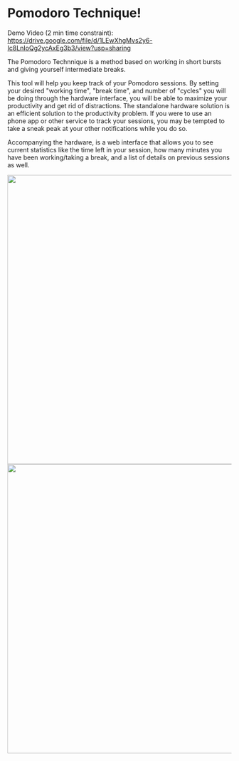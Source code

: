 
# Pomodoro Technique!

Demo Video (2 min time constraint): https://drive.google.com/file/d/1LEwXhgMvs2y6-Ic8LnIoQg2ycAxEg3b3/view?usp=sharing

The Pomodoro Technnique is a method based on working in short bursts and giving yourself intermediate breaks.

This tool will help you keep track of your Pomodoro sessions. By setting your desired "working time", "break time", and number of "cycles" you will be doing through the hardware interface, you will be able to maximize your productivity and get rid of distractions. The standalone hardware solution is an efficient solution to the productivity problem. If you were to use an phone app or other service to track your sessions, you may be tempted to take a sneak peak at your other notifications while you do so.

Accompanying the hardware, is a web interface that allows you to see current statistics like the time left in your session, how many minutes you have been working/taking a break, and a list of details on previous sessions as well.

<img src="https://user-images.githubusercontent.com/24488253/110228843-6a80f400-7ed2-11eb-98ac-15a0da9a1f72.PNG" width="650">
<img src="https://user-images.githubusercontent.com/24488253/110228844-6c4ab780-7ed2-11eb-8b52-77487984f2e8.jpg" width="650">

